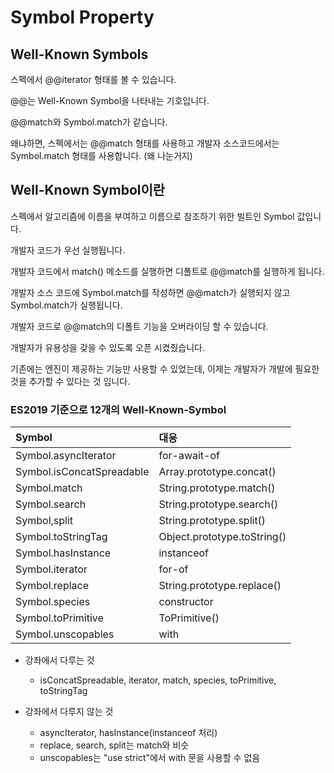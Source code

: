 # Symbol Property

## Well-Known Symbols

스펙에서 @@iterator 형태를 볼 수 있습니다.

@@는 Well-Known Symbol을 나타내는 기호입니다.

@@match와 Symbol.match가 같습니다.

왜냐하면, 스펙에서는 @@match 형태를 사용하고 개발자 소스코드에서는 Symbol.match 형태를 사용합니다. (왜 나눈거지)

## Well-Known Symbol이란

스펙에서 알고리즘에 이름을 부여하고 이름으로 참조하기 위한 빌트인 Symbol 값입니다.

개발자 코드가 우선 실행됩니다.

개발자 코드에서 match() 메소드를 실행하면 디폴트로 @@match를 실행하게 됩니다.

개발자 소스 코드에 Symbol.match를 작성하면 @@match가 실행되지 않고 Symbol.match가 실행됩니다.

개발자 코드로 @@match의 디폴트 기능을 오버라이딩 할 수 있습니다.

개발자가 유용성을 갖을 수 있도록 오픈 시켰줬습니다.

기존에는 엔진이 제공하는 기능만 사용할 수 있었는데, 이제는 개발자가 개발에 필요한 것을 추가할 수 있다는 것 입니다.

### ES2019 기준으로 12개의 Well-Known-Symbol

| Symbol                    | 대응                        |
| :------------------------ | :-------------------------- |
| Symbol.asyncIterator      | for-await-of                |
| Symbol.isConcatSpreadable | Array.prototype.concat()    |
| Symbol.match              | String.prototype.match()    |
| Symbol.search             | String.prototype.search()   |
| Symbol,split              | String.prototype.split()    |
| Symbol.toStringTag        | Object.prototype.toString() |
| Symbol.hasInstance        | instanceof                  |
| Symbol.iterator           | for-of                      |
| Symbol.replace            | String.prototype.replace()  |
| Symbol.species            | constructor                 |
| Symbol.toPrimitive        | ToPrimitive()               |
| Symbol.unscopables        | with                        |

- 강좌에서 다루는 것

  - isConcatSpreadable, iterator, match, species, toPrimitive, toStringTag

- 강좌에서 다루지 않는 것
  - asyncIterator, hasInstance(instanceof 처리)
  - replace, search, split는 match와 비슷
  - unscopables는 "use strict"에서 with 문을 사용할 수 없음
